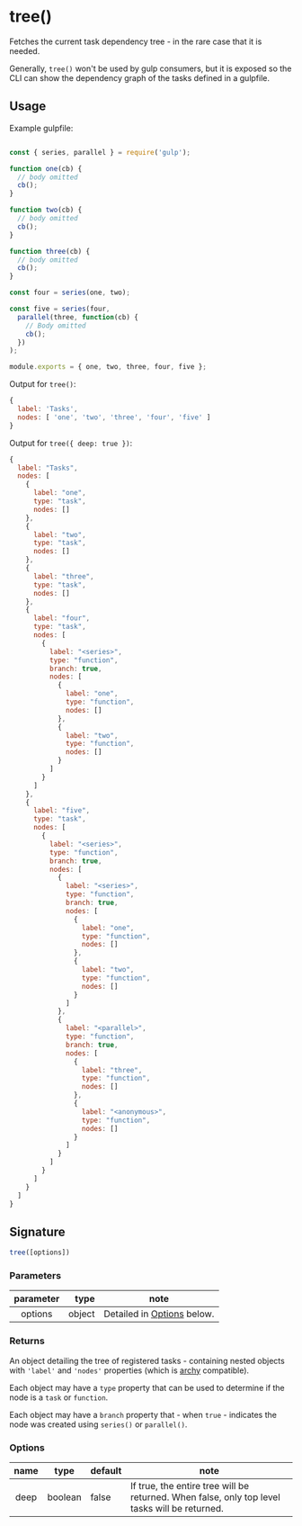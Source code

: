 <!-- front-matter
id: api-tree
title: tree()
hide_title: true
sidebar_label: tree()
-->

# tree()

Fetches the current task dependency tree - in the rare case that it is needed.

Generally, `tree()` won't be used by gulp consumers, but it is exposed so the CLI can show the dependency graph of the tasks defined in a gulpfile.

## Usage

Example gulpfile:
```js

const { series, parallel } = require('gulp');

function one(cb) {
  // body omitted
  cb();
}

function two(cb) {
  // body omitted
  cb();
}

function three(cb) {
  // body omitted
  cb();
}

const four = series(one, two);

const five = series(four,
  parallel(three, function(cb) {
    // Body omitted
    cb();
  })
);

module.exports = { one, two, three, four, five };
```

Output for `tree()`:
```js
{
  label: 'Tasks',
  nodes: [ 'one', 'two', 'three', 'four', 'five' ]
}
```


Output for `tree({ deep: true })`:
```js
{
  label: "Tasks",
  nodes: [
    {
      label: "one",
      type: "task",
      nodes: []
    },
    {
      label: "two",
      type: "task",
      nodes: []
    },
    {
      label: "three",
      type: "task",
      nodes: []
    },
    {
      label: "four",
      type: "task",
      nodes: [
        {
          label: "<series>",
          type: "function",
          branch: true,
          nodes: [
            {
              label: "one",
              type: "function",
              nodes: []
            },
            {
              label: "two",
              type: "function",
              nodes: []
            }
          ]
        }
      ]
    },
    {
      label: "five",
      type: "task",
      nodes: [
        {
          label: "<series>",
          type: "function",
          branch: true,
          nodes: [
            {
              label: "<series>",
              type: "function",
              branch: true,
              nodes: [
                {
                  label: "one",
                  type: "function",
                  nodes: []
                },
                {
                  label: "two",
                  type: "function",
                  nodes: []
                }
              ]
            },
            {
              label: "<parallel>",
              type: "function",
              branch: true,
              nodes: [
                {
                  label: "three",
                  type: "function",
                  nodes: []
                },
                {
                  label: "<anonymous>",
                  type: "function",
                  nodes: []
                }
              ]
            }
          ]
        }
      ]
    }
  ]
}
```

## Signature

```js
tree([options])
```

### Parameters

| parameter | type | note |
|:--------------:|------:|--------|
| options | object | Detailed in [Options][options-section] below. |

### Returns

An object detailing the tree of registered tasks - containing nested objects with `'label'` and `'nodes'` properties (which is [archy][archy-external] compatible).

Each object may have a `type` property that can be used to determine if the node is a `task` or `function`.

Each object may have a `branch` property that - when `true` - indicates the node was created using `series()` or `parallel()`.

### Options

| name | type | default | note |
|:-------:|:-------:|------------|--------|
| deep | boolean | false | If true, the entire tree will be returned. When false, only top level tasks will be returned. |

[options-section]: #options
[archy-external]: https://www.npmjs.com/package/archy
